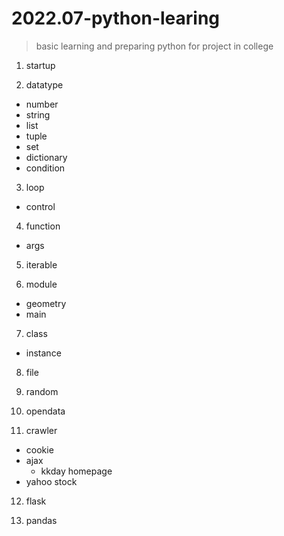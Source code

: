 # 2022.07-python-learing

> basic learning and preparing python for project in college

1. startup

2. datatype
  - number
  - string
  - list
  - tuple
  - set
  - dictionary
  - condition
  
3. loop
  - control
  
4. function
  - args
  
5. iterable

6. module
  - geometry
  - main
  
7. class
  - instance
  
8. file

9. random

10. opendata

11. crawler
  - cookie
  - ajax
    - kkday homepage
  - yahoo stock
  
12. flask

13. pandas